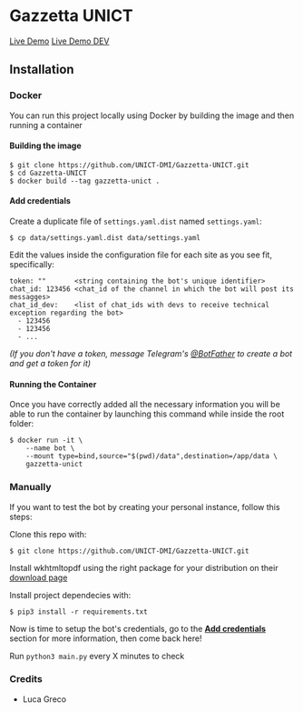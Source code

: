 # Gazzetta UNICT

[Live Demo](https://t.me/unictnews)
[Live Demo DEV](https://t.me/gazzettaUNICTDev)

## Installation

### Docker

You can run this project locally using Docker by building the image and then running a container

#### Building the image

```
$ git clone https://github.com/UNICT-DMI/Gazzetta-UNICT.git
$ cd Gazzetta-UNICT
$ docker build --tag gazzetta-unict .
```

#### Add credentials

Create a duplicate file of `settings.yaml.dist` named `settings.yaml`:

```
$ cp data/settings.yaml.dist data/settings.yaml
```

Edit the values inside the configuration file for each site as you see fit, specifically:

```
token: ""       <string containing the bot's unique identifier>
chat_id: 123456 <chat_id of the channel in which the bot will post its messagges>
chat_id_dev:    <list of chat_ids with devs to receive technical exception regarding the bot>
  - 123456
  - 123456
  - ... 
```

_(If you don't have a token, message Telegram's [@BotFather](http://telegram.me/Botfather) to create a bot and get a token for it)_


#### Running the Container

Once you have correctly added all the necessary information you will be able to run the container by launching this command while inside the root folder:

```
$ docker run -it \
    --name bot \
    --mount type=bind,source="$(pwd)/data",destination=/app/data \
    gazzetta-unict
```
### Manually

If you want to test the bot by creating your personal instance, follow this steps:

Clone this repo with:

```
$ git clone https://github.com/UNICT-DMI/Gazzetta-UNICT.git
```


Install wkhtmltopdf using the right package for your distribution on their [download page](https://wkhtmltopdf.org/downloads.html)



Install project dependecies with:

```
$ pip3 install -r requirements.txt
```

Now is time to setup the bot's credentials, go to the [**Add credentials**](#add-credentials) section for more information, then come back here!

Run `python3 main.py` every X minutes to check


### Credits

- Luca Greco
